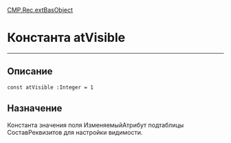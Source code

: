 ﻿---
Link: CMP.Rec.extBasObject.@atVisible
---

<!---  Навигация
[Имя проекта](#) :
-->
[CMP.Rec.extBasObject](Default)

# Константа atVisible
---

## Описание

    const atVisible :Integer = 1

<!--
## Аргументы{#Args}

### Аргумент1

Описание аргумента 1
-->

## Назначение

Константа значения поля ИзменяемыйАтрибут подтаблицы СоставРеквизитов для настройки видимости.

<!--
## Пример

    atVisible...
-->

